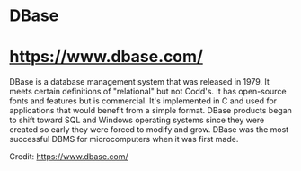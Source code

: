 # DBase
# https://www.dbase.com/

DBase is a database management system that was released in 1979. It meets certain definitions of "relational" but not Codd's. It has open-source fonts and features but is commercial. It's implemented in C and used for applications that would benefit from a simple format. DBase products began to shift toward SQL and Windows operating systems since they were created so early they were forced to modify and grow. DBase was the most successful DBMS for microcomputers when it was first made. 


Credit:
https://www.dbase.com/
